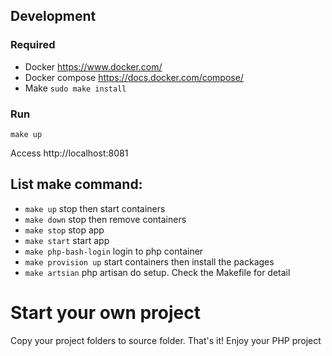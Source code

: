 ## Development

### Required
* Docker https://www.docker.com/
* Docker compose https://docs.docker.com/compose/
* Make `sudo make install`

### Run
`make up`

Access http://localhost:8081

## List **make** command:
* `make up` stop then start containers
* `make down` stop then remove containers
* `make stop` stop app
* `make start` start app
* `make php-bash-login` login to php container 
* `make provision up` start containers then install the packages
* `make artsian` php artisan do setup. Check the Makefile for detail

# Start your own project
Copy your project folders to source folder. That's it! Enjoy your PHP project
